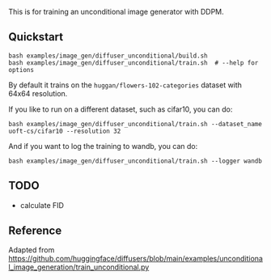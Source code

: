 This is for training an unconditional image generator with DDPM.

## Quickstart

```
bash examples/image_gen/diffuser_unconditional/build.sh
bash examples/image_gen/diffuser_unconditional/train.sh  # --help for options
```

By default it trains on the `huggan/flowers-102-categories` dataset with 64x64 resolution.

If you like to run on a different dataset, such as cifar10, you can do:

```
bash examples/image_gen/diffuser_unconditional/train.sh --dataset_name uoft-cs/cifar10 --resolution 32
```

And if you want to log the training to wandb, you can do:

```
bash examples/image_gen/diffuser_unconditional/train.sh --logger wandb
```

## TODO

- calculate FID

## Reference

Adapted from https://github.com/huggingface/diffusers/blob/main/examples/unconditional_image_generation/train_unconditional.py